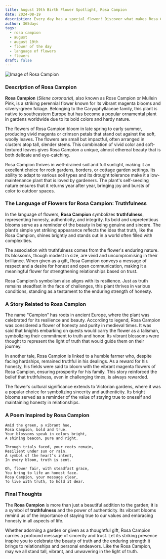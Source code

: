 ```yaml
---
title: August 19th Birth Flower Spotlight, Rosa Campion
date: 2024-08-19
description: Every day has a special flower! Discover what makes Rosa Campion unique as today’s birth flower and its symbolic meaning.
author: 365days
tags:
  - rosa campion
  - august
  - august 19th
  - flower of the day
  - language of flowers
  - flowers
draft: false
---
```


![Image of Rosa Campion](https://cdn.pixabay.com/photo/2020/06/26/15/14/lychnis-coronaria-5343032_1280.jpg#center)


### Description of Rosa Campion

**Rosa Campion** (_Silene coronaria_), also known as Rose Campion or Mullein Pink, is a striking perennial flower known for its vibrant magenta blooms and silvery-green foliage. Belonging to the Caryophyllaceae family, this plant is native to southeastern Europe but has become a popular ornamental plant in gardens worldwide due to its bold colors and hardy nature.

The flowers of Rosa Campion bloom in late spring to early summer, producing vivid magenta or crimson petals that stand out against the soft, woolly leaves. The flowers are small but impactful, often arranged in clusters atop tall, slender stems. This combination of vivid color and soft-textured leaves gives Rosa Campion a unique, almost ethereal beauty that is both delicate and eye-catching.

Rosa Campion thrives in well-drained soil and full sunlight, making it an excellent choice for rock gardens, borders, or cottage garden settings. Its ability to adapt to various soil types and its drought tolerance make it a low-maintenance plant that is loved by gardeners. The plant's self-seeding nature ensures that it returns year after year, bringing joy and bursts of color to outdoor spaces.

### The Language of Flowers for Rosa Campion: Truthfulness

In the language of flowers, **Rosa Campion** symbolizes **truthfulness**, representing honesty, authenticity, and integrity. Its bold and unpretentious blooms serve as a reminder of the beauty in being genuine and sincere. The plant’s simple yet striking appearance reflects the idea that truth, like the Rosa Campion, shines brightly and stands out in a world often filled with complexities.

The association with truthfulness comes from the flower's enduring nature. Its blossoms, though modest in size, are vivid and uncompromising in their brilliance. When given as a gift, Rosa Campion conveys a message of respect and a desire for honest and open communication, making it a meaningful flower for strengthening relationships based on trust.

Rosa Campion’s symbolism also aligns with its resilience. Just as truth remains steadfast in the face of challenges, this plant thrives in various conditions, standing as a testament to the enduring strength of honesty.

### A Story Related to Rosa Campion

The name "Campion" has roots in ancient Europe, where the plant was celebrated for its resilience and beauty. According to legend, Rosa Campion was considered a flower of honesty and purity in medieval times. It was said that knights embarking on quests would carry the flower as a talisman, symbolizing their commitment to truth and honor. Its vibrant blossoms were thought to represent the light of truth that would guide them on their journey.

In another tale, Rosa Campion is linked to a humble farmer who, despite facing hardships, remained truthful in his dealings. As a reward for his honesty, his fields were said to bloom with the vibrant magenta flowers of Rosa Campion, ensuring prosperity for his family. This story reinforced the belief that truthfulness, even in challenging times, is always rewarded.

The flower’s cultural significance extends to Victorian gardens, where it was a popular choice for symbolizing sincerity and authenticity. Its bright blooms served as a reminder of the value of staying true to oneself and maintaining honesty in relationships.

### A Poem Inspired by Rosa Campion

```
Amid the green, a vibrant hue,  
Rosa Campion, bold and true.  
Your blossoms speak in colors bright,  
A shining beacon, pure and right.  

Through trials faced, your roots remain,  
Resilient under sun or rain.  
A symbol of the heart’s intent,  
In every bloom, truth is sent.  

Oh, flower fair, with steadfast grace,  
You bring to life an honest face.  
Rosa Campion, your message clear,  
To live with truth, to hold it dear.  
```

### Final Thoughts

The **Rosa Campion** is more than just a beautiful addition to the garden; it is a symbol of **truthfulness** and the power of authenticity. Its vibrant blooms remind us of the importance of staying true to our values and embracing honesty in all aspects of life.

Whether adorning a garden or given as a thoughtful gift, Rosa Campion carries a profound message of sincerity and trust. Let its striking presence inspire you to celebrate the beauty of truth and the enduring strength it brings to relationships and personal endeavors. Like the Rosa Campion, may we all stand tall, vibrant, and unwavering in the light of truth.